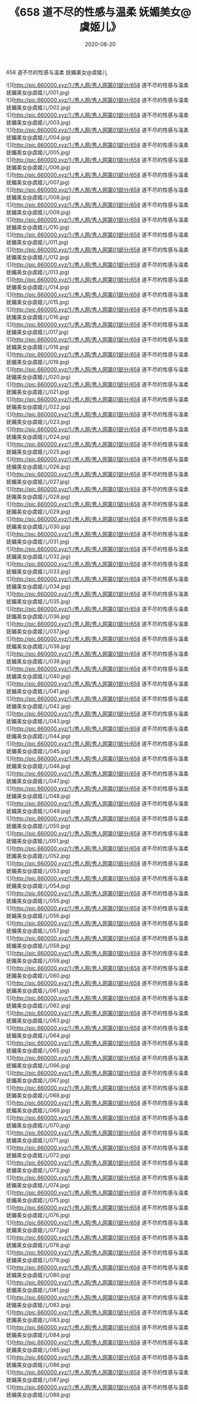 ﻿---
layout: post
title:  《658 道不尽的性感与温柔 妩媚美女@虞姬儿》
date:   2020-08-20
img: http://pic.660000.xyz/1:/秀人网/秀人网第01部分/658 道不尽的性感与温柔 妩媚美女@虞姬儿/000.jpg
categories: [美女, 清纯, 唯美]
---

658 道不尽的性感与温柔 妩媚美女@虞姬儿

  ![](http://pic.660000.xyz/1:/秀人网/秀人网第01部分/658 道不尽的性感与温柔 妩媚美女@虞姬儿/001.jpg) <br> ![](http://pic.660000.xyz/1:/秀人网/秀人网第01部分/658 道不尽的性感与温柔 妩媚美女@虞姬儿/002.jpg) <br> ![](http://pic.660000.xyz/1:/秀人网/秀人网第01部分/658 道不尽的性感与温柔 妩媚美女@虞姬儿/003.jpg) <br> ![](http://pic.660000.xyz/1:/秀人网/秀人网第01部分/658 道不尽的性感与温柔 妩媚美女@虞姬儿/004.jpg) <br> ![](http://pic.660000.xyz/1:/秀人网/秀人网第01部分/658 道不尽的性感与温柔 妩媚美女@虞姬儿/005.jpg) <br> ![](http://pic.660000.xyz/1:/秀人网/秀人网第01部分/658 道不尽的性感与温柔 妩媚美女@虞姬儿/006.jpg) <br> ![](http://pic.660000.xyz/1:/秀人网/秀人网第01部分/658 道不尽的性感与温柔 妩媚美女@虞姬儿/007.jpg) <br> ![](http://pic.660000.xyz/1:/秀人网/秀人网第01部分/658 道不尽的性感与温柔 妩媚美女@虞姬儿/008.jpg) <br> ![](http://pic.660000.xyz/1:/秀人网/秀人网第01部分/658 道不尽的性感与温柔 妩媚美女@虞姬儿/009.jpg) <br> ![](http://pic.660000.xyz/1:/秀人网/秀人网第01部分/658 道不尽的性感与温柔 妩媚美女@虞姬儿/010.jpg) <br> ![](http://pic.660000.xyz/1:/秀人网/秀人网第01部分/658 道不尽的性感与温柔 妩媚美女@虞姬儿/011.jpg) <br> ![](http://pic.660000.xyz/1:/秀人网/秀人网第01部分/658 道不尽的性感与温柔 妩媚美女@虞姬儿/012.jpg) <br> ![](http://pic.660000.xyz/1:/秀人网/秀人网第01部分/658 道不尽的性感与温柔 妩媚美女@虞姬儿/013.jpg) <br> ![](http://pic.660000.xyz/1:/秀人网/秀人网第01部分/658 道不尽的性感与温柔 妩媚美女@虞姬儿/014.jpg) <br> ![](http://pic.660000.xyz/1:/秀人网/秀人网第01部分/658 道不尽的性感与温柔 妩媚美女@虞姬儿/015.jpg) <br> ![](http://pic.660000.xyz/1:/秀人网/秀人网第01部分/658 道不尽的性感与温柔 妩媚美女@虞姬儿/016.jpg) <br> ![](http://pic.660000.xyz/1:/秀人网/秀人网第01部分/658 道不尽的性感与温柔 妩媚美女@虞姬儿/017.jpg) <br> ![](http://pic.660000.xyz/1:/秀人网/秀人网第01部分/658 道不尽的性感与温柔 妩媚美女@虞姬儿/018.jpg) <br> ![](http://pic.660000.xyz/1:/秀人网/秀人网第01部分/658 道不尽的性感与温柔 妩媚美女@虞姬儿/019.jpg) <br> ![](http://pic.660000.xyz/1:/秀人网/秀人网第01部分/658 道不尽的性感与温柔 妩媚美女@虞姬儿/020.jpg) <br> ![](http://pic.660000.xyz/1:/秀人网/秀人网第01部分/658 道不尽的性感与温柔 妩媚美女@虞姬儿/021.jpg) <br> ![](http://pic.660000.xyz/1:/秀人网/秀人网第01部分/658 道不尽的性感与温柔 妩媚美女@虞姬儿/022.jpg) <br> ![](http://pic.660000.xyz/1:/秀人网/秀人网第01部分/658 道不尽的性感与温柔 妩媚美女@虞姬儿/023.jpg) <br> ![](http://pic.660000.xyz/1:/秀人网/秀人网第01部分/658 道不尽的性感与温柔 妩媚美女@虞姬儿/024.jpg) <br> ![](http://pic.660000.xyz/1:/秀人网/秀人网第01部分/658 道不尽的性感与温柔 妩媚美女@虞姬儿/025.jpg) <br> ![](http://pic.660000.xyz/1:/秀人网/秀人网第01部分/658 道不尽的性感与温柔 妩媚美女@虞姬儿/026.jpg) <br> ![](http://pic.660000.xyz/1:/秀人网/秀人网第01部分/658 道不尽的性感与温柔 妩媚美女@虞姬儿/027.jpg) <br> ![](http://pic.660000.xyz/1:/秀人网/秀人网第01部分/658 道不尽的性感与温柔 妩媚美女@虞姬儿/028.jpg) <br> ![](http://pic.660000.xyz/1:/秀人网/秀人网第01部分/658 道不尽的性感与温柔 妩媚美女@虞姬儿/029.jpg) <br> ![](http://pic.660000.xyz/1:/秀人网/秀人网第01部分/658 道不尽的性感与温柔 妩媚美女@虞姬儿/030.jpg) <br> ![](http://pic.660000.xyz/1:/秀人网/秀人网第01部分/658 道不尽的性感与温柔 妩媚美女@虞姬儿/031.jpg) <br> ![](http://pic.660000.xyz/1:/秀人网/秀人网第01部分/658 道不尽的性感与温柔 妩媚美女@虞姬儿/032.jpg) <br> ![](http://pic.660000.xyz/1:/秀人网/秀人网第01部分/658 道不尽的性感与温柔 妩媚美女@虞姬儿/033.jpg) <br> ![](http://pic.660000.xyz/1:/秀人网/秀人网第01部分/658 道不尽的性感与温柔 妩媚美女@虞姬儿/034.jpg) <br> ![](http://pic.660000.xyz/1:/秀人网/秀人网第01部分/658 道不尽的性感与温柔 妩媚美女@虞姬儿/035.jpg) <br> ![](http://pic.660000.xyz/1:/秀人网/秀人网第01部分/658 道不尽的性感与温柔 妩媚美女@虞姬儿/036.jpg) <br> ![](http://pic.660000.xyz/1:/秀人网/秀人网第01部分/658 道不尽的性感与温柔 妩媚美女@虞姬儿/037.jpg) <br> ![](http://pic.660000.xyz/1:/秀人网/秀人网第01部分/658 道不尽的性感与温柔 妩媚美女@虞姬儿/038.jpg) <br> ![](http://pic.660000.xyz/1:/秀人网/秀人网第01部分/658 道不尽的性感与温柔 妩媚美女@虞姬儿/039.jpg) <br> ![](http://pic.660000.xyz/1:/秀人网/秀人网第01部分/658 道不尽的性感与温柔 妩媚美女@虞姬儿/040.jpg) <br> ![](http://pic.660000.xyz/1:/秀人网/秀人网第01部分/658 道不尽的性感与温柔 妩媚美女@虞姬儿/041.jpg) <br> ![](http://pic.660000.xyz/1:/秀人网/秀人网第01部分/658 道不尽的性感与温柔 妩媚美女@虞姬儿/042.jpg) <br> ![](http://pic.660000.xyz/1:/秀人网/秀人网第01部分/658 道不尽的性感与温柔 妩媚美女@虞姬儿/043.jpg) <br> ![](http://pic.660000.xyz/1:/秀人网/秀人网第01部分/658 道不尽的性感与温柔 妩媚美女@虞姬儿/044.jpg) <br> ![](http://pic.660000.xyz/1:/秀人网/秀人网第01部分/658 道不尽的性感与温柔 妩媚美女@虞姬儿/045.jpg) <br> ![](http://pic.660000.xyz/1:/秀人网/秀人网第01部分/658 道不尽的性感与温柔 妩媚美女@虞姬儿/046.jpg) <br> ![](http://pic.660000.xyz/1:/秀人网/秀人网第01部分/658 道不尽的性感与温柔 妩媚美女@虞姬儿/047.jpg) <br> ![](http://pic.660000.xyz/1:/秀人网/秀人网第01部分/658 道不尽的性感与温柔 妩媚美女@虞姬儿/048.jpg) <br> ![](http://pic.660000.xyz/1:/秀人网/秀人网第01部分/658 道不尽的性感与温柔 妩媚美女@虞姬儿/049.jpg) <br> ![](http://pic.660000.xyz/1:/秀人网/秀人网第01部分/658 道不尽的性感与温柔 妩媚美女@虞姬儿/050.jpg) <br> ![](http://pic.660000.xyz/1:/秀人网/秀人网第01部分/658 道不尽的性感与温柔 妩媚美女@虞姬儿/051.jpg) <br> ![](http://pic.660000.xyz/1:/秀人网/秀人网第01部分/658 道不尽的性感与温柔 妩媚美女@虞姬儿/052.jpg) <br> ![](http://pic.660000.xyz/1:/秀人网/秀人网第01部分/658 道不尽的性感与温柔 妩媚美女@虞姬儿/053.jpg) <br> ![](http://pic.660000.xyz/1:/秀人网/秀人网第01部分/658 道不尽的性感与温柔 妩媚美女@虞姬儿/054.jpg) <br> ![](http://pic.660000.xyz/1:/秀人网/秀人网第01部分/658 道不尽的性感与温柔 妩媚美女@虞姬儿/055.jpg) <br> ![](http://pic.660000.xyz/1:/秀人网/秀人网第01部分/658 道不尽的性感与温柔 妩媚美女@虞姬儿/056.jpg) <br> ![](http://pic.660000.xyz/1:/秀人网/秀人网第01部分/658 道不尽的性感与温柔 妩媚美女@虞姬儿/057.jpg) <br> ![](http://pic.660000.xyz/1:/秀人网/秀人网第01部分/658 道不尽的性感与温柔 妩媚美女@虞姬儿/058.jpg) <br> ![](http://pic.660000.xyz/1:/秀人网/秀人网第01部分/658 道不尽的性感与温柔 妩媚美女@虞姬儿/059.jpg) <br> ![](http://pic.660000.xyz/1:/秀人网/秀人网第01部分/658 道不尽的性感与温柔 妩媚美女@虞姬儿/060.jpg) <br> ![](http://pic.660000.xyz/1:/秀人网/秀人网第01部分/658 道不尽的性感与温柔 妩媚美女@虞姬儿/061.jpg) <br> ![](http://pic.660000.xyz/1:/秀人网/秀人网第01部分/658 道不尽的性感与温柔 妩媚美女@虞姬儿/062.jpg) <br> ![](http://pic.660000.xyz/1:/秀人网/秀人网第01部分/658 道不尽的性感与温柔 妩媚美女@虞姬儿/063.jpg) <br> ![](http://pic.660000.xyz/1:/秀人网/秀人网第01部分/658 道不尽的性感与温柔 妩媚美女@虞姬儿/064.jpg) <br> ![](http://pic.660000.xyz/1:/秀人网/秀人网第01部分/658 道不尽的性感与温柔 妩媚美女@虞姬儿/065.jpg) <br> ![](http://pic.660000.xyz/1:/秀人网/秀人网第01部分/658 道不尽的性感与温柔 妩媚美女@虞姬儿/066.jpg) <br> ![](http://pic.660000.xyz/1:/秀人网/秀人网第01部分/658 道不尽的性感与温柔 妩媚美女@虞姬儿/067.jpg) <br> ![](http://pic.660000.xyz/1:/秀人网/秀人网第01部分/658 道不尽的性感与温柔 妩媚美女@虞姬儿/068.jpg) <br> ![](http://pic.660000.xyz/1:/秀人网/秀人网第01部分/658 道不尽的性感与温柔 妩媚美女@虞姬儿/069.jpg) <br> ![](http://pic.660000.xyz/1:/秀人网/秀人网第01部分/658 道不尽的性感与温柔 妩媚美女@虞姬儿/070.jpg) <br> ![](http://pic.660000.xyz/1:/秀人网/秀人网第01部分/658 道不尽的性感与温柔 妩媚美女@虞姬儿/071.jpg) <br> ![](http://pic.660000.xyz/1:/秀人网/秀人网第01部分/658 道不尽的性感与温柔 妩媚美女@虞姬儿/072.jpg) <br> ![](http://pic.660000.xyz/1:/秀人网/秀人网第01部分/658 道不尽的性感与温柔 妩媚美女@虞姬儿/073.jpg) <br> ![](http://pic.660000.xyz/1:/秀人网/秀人网第01部分/658 道不尽的性感与温柔 妩媚美女@虞姬儿/074.jpg) <br> ![](http://pic.660000.xyz/1:/秀人网/秀人网第01部分/658 道不尽的性感与温柔 妩媚美女@虞姬儿/075.jpg) <br> ![](http://pic.660000.xyz/1:/秀人网/秀人网第01部分/658 道不尽的性感与温柔 妩媚美女@虞姬儿/076.jpg) <br> ![](http://pic.660000.xyz/1:/秀人网/秀人网第01部分/658 道不尽的性感与温柔 妩媚美女@虞姬儿/077.jpg) <br> ![](http://pic.660000.xyz/1:/秀人网/秀人网第01部分/658 道不尽的性感与温柔 妩媚美女@虞姬儿/078.jpg) <br> ![](http://pic.660000.xyz/1:/秀人网/秀人网第01部分/658 道不尽的性感与温柔 妩媚美女@虞姬儿/079.jpg) <br> ![](http://pic.660000.xyz/1:/秀人网/秀人网第01部分/658 道不尽的性感与温柔 妩媚美女@虞姬儿/080.jpg) <br> ![](http://pic.660000.xyz/1:/秀人网/秀人网第01部分/658 道不尽的性感与温柔 妩媚美女@虞姬儿/081.jpg) <br> ![](http://pic.660000.xyz/1:/秀人网/秀人网第01部分/658 道不尽的性感与温柔 妩媚美女@虞姬儿/082.jpg) <br> ![](http://pic.660000.xyz/1:/秀人网/秀人网第01部分/658 道不尽的性感与温柔 妩媚美女@虞姬儿/083.jpg) <br> ![](http://pic.660000.xyz/1:/秀人网/秀人网第01部分/658 道不尽的性感与温柔 妩媚美女@虞姬儿/084.jpg) <br> ![](http://pic.660000.xyz/1:/秀人网/秀人网第01部分/658 道不尽的性感与温柔 妩媚美女@虞姬儿/085.jpg) <br> ![](http://pic.660000.xyz/1:/秀人网/秀人网第01部分/658 道不尽的性感与温柔 妩媚美女@虞姬儿/086.jpg) <br> ![](http://pic.660000.xyz/1:/秀人网/秀人网第01部分/658 道不尽的性感与温柔 妩媚美女@虞姬儿/087.jpg) <br> ![](http://pic.660000.xyz/1:/秀人网/秀人网第01部分/658 道不尽的性感与温柔 妩媚美女@虞姬儿/088.jpg) <br>